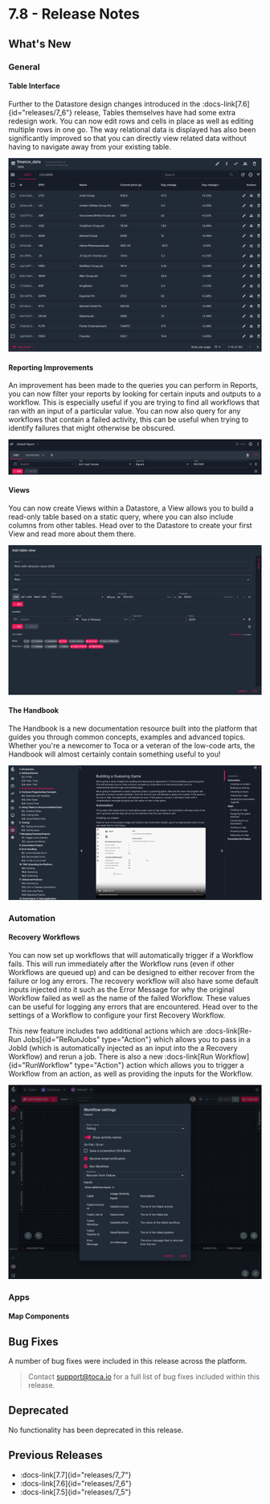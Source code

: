 # 7.8 - Release Notes

## What's New

### General

#### Table Interface

Further to the Datastore design changes introduced in the :docs-link[7.6]{id="releases/7_6"} release, Tables themselves have had some extra redesign work. You can now edit rows and cells in place as well as editing multiple rows in one go. The way relational data is displayed has also been significantly improved so that you can directly view related data without having to navigate away from your existing table.

![Table Redesign](/src/assets/table_redesign.png)

#### Reporting Improvements

An improvement has been made to the queries you can perform in Reports, you can now filter your reports by looking for certain inputs and outputs to a workflow. This is especially useful if you are trying to find all workflows that ran with an input of a particular value. You can now also query for any workflows that contain a failed activity, this can be useful when trying to identify failures that might otherwise be obscured.

![Report Query Improvements](/src/assets/reporting_query_changes.png)

#### Views

You can now create Views within a Datastore, a View allows you to build a read-only table based on a static query, where you can also include columns from other tables. Head over to the Datastore to create your first View and read more about them there.

![Creating a View](/src/assets/views_release.png)


#### The Handbook

The Handbook is a new documentation resource built into the platform that guides you through common concepts, examples and advanced topics. Whether you're a newcomer to Toca or a veteran of the low-code arts, the Handbook will almost certainly contain something useful to you!

![Handbook Documentation](/src/assets/handbook_release.png)

### Automation

#### Recovery Workflows

You can now set up workflows that will automatically trigger if a Workflow fails. This will run immediately after the Workflow runs (even if other Workflows are queued up) and can be designed to either recover from the failure or log any errors. The recovery workflow will also have some default inputs injected into it such as the Error Message for why the original Workflow failed as well as the name of the failed Workflow. These values can be useful for logging any errors that are encountered. Head over to the settings of a Workflow to configure your first Recovery Workflow.

This new feature includes two additional actions which are :docs-link[Re-Run Jobs]{id="ReRunJobs" type="Action"} which allows you to pass in a JobId (which is automatically injected as an input into the a Recovery Workflow) and rerun a job. There is also a new :docs-link[Run Workflow]{id="RunWorkflow" type="Action"} action which allows you to trigger a Workflow from an action, as well as providing the inputs for the Workflow.

![Recovery Workflow](/src/assets/recovery_workflow.png)

### Apps

#### Map Components


## Bug Fixes

A number of bug fixes were included in this release across the platform.

> Contact <support@toca.io> for a full list of bug fixes included within this release.

## Deprecated

No functionality has been deprecated in this release.

## Previous Releases

- :docs-link[7.7]{id="releases/7_7"}
- :docs-link[7.6]{id="releases/7_6"}
- :docs-link[7.5]{id="releases/7_5"}
